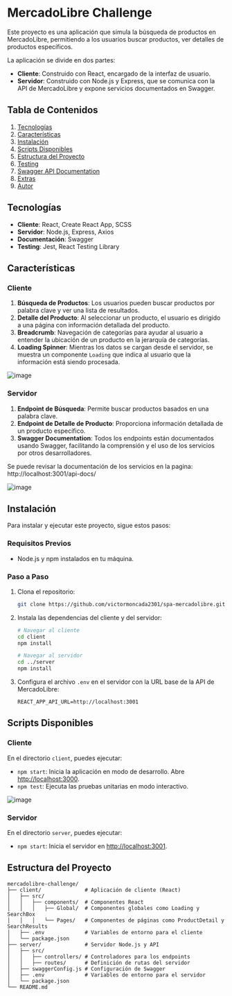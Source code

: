 # MercadoLibre Challenge

Este proyecto es una aplicación que simula la búsqueda de productos en MercadoLibre, permitiendo a los usuarios buscar productos, ver detalles de productos específicos.

La aplicación se divide en dos partes:

- **Cliente**: Construido con React, encargado de la interfaz de usuario.
- **Servidor**: Construido con Node.js y Express, que se comunica con la API de MercadoLibre y expone servicios documentados en Swagger.

## Tabla de Contenidos

1. [Tecnologías](#tecnologías)
2. [Características](#características)
3. [Instalación](#instalación)
4. [Scripts Disponibles](#scripts-disponibles)
5. [Estructura del Proyecto](#estructura-del-proyecto)
6. [Testing](#testing)
7. [Swagger API Documentation](#swagger-api-documentation)
8. [Extras](#extras)
9. [Autor](#autor)

## Tecnologías

- **Cliente**: React, Create React App, SCSS
- **Servidor**: Node.js, Express, Axios
- **Documentación**: Swagger
- **Testing**: Jest, React Testing Library

## Características

### Cliente
1. **Búsqueda de Productos**: Los usuarios pueden buscar productos por palabra clave y ver una lista de resultados.
2. **Detalle del Producto**: Al seleccionar un producto, el usuario es dirigido a una página con información detallada del producto.
3. **Breadcrumb**: Navegación de categorías para ayudar al usuario a entender la ubicación de un producto en la jerarquía de categorías.
4. **Loading Spinner**: Mientras los datos se cargan desde el servidor, se muestra un componente `Loading` que indica al usuario que la información está siendo procesada.
   
![image](https://github.com/user-attachments/assets/50418c3f-fba2-44eb-a640-b8ad3252d66f)

### Servidor
1. **Endpoint de Búsqueda**: Permite buscar productos basados en una palabra clave.
2. **Endpoint de Detalle de Producto**: Proporciona información detallada de un producto específico.
3. **Swagger Documentation**: Todos los endpoints están documentados usando Swagger, facilitando la comprensión y el uso de los servicios por otros desarrolladores.

Se puede revisar la documentación de los servicios en la pagina: http://localhost:3001/api-docs/

![image](https://github.com/user-attachments/assets/5487f670-846a-4f38-b589-42a3cc91c7dc)

## Instalación

Para instalar y ejecutar este proyecto, sigue estos pasos:

### Requisitos Previos
- Node.js y npm instalados en tu máquina.

### Paso a Paso
1. Clona el repositorio:
    ```bash
    git clone https://github.com/victormoncada2301/spa-mercadolibre.git
    ```

2. Instala las dependencias del cliente y del servidor:
    ```bash
    # Navegar al cliente
    cd client
    npm install

    # Navegar al servidor
    cd ../server
    npm install
    ```

3. Configura el archivo `.env` en el servidor con la URL base de la API de MercadoLibre:
    ```plaintext
    REACT_APP_API_URL=http://localhost:3001
    ```

## Scripts Disponibles

### Cliente

En el directorio `client`, puedes ejecutar:

- `npm start`: Inicia la aplicación en modo de desarrollo. Abre [http://localhost:3000](http://localhost:3000).
- `npm test`: Ejecuta las pruebas unitarias en modo interactivo.

![image](https://github.com/user-attachments/assets/3870e3ca-2908-413d-8880-8eab2e514ac5)

### Servidor

En el directorio `server`, puedes ejecutar:

- `npm start`: Inicia el servidor en [http://localhost:3001](http://localhost:3001).

## Estructura del Proyecto

```plaintext
mercadolibre-challenge/
├── client/              # Aplicación de cliente (React)
│   ├── src/
│   │   ├── components/  # Componentes React
│   │   │   ├── Global/  # Componentes globales como Loading y SearchBox
│   │   │   └── Pages/   # Componentes de páginas como ProductDetail y SearchResults
│   ├── .env             # Variables de entorno para el cliente
│   └── package.json
├── server/              # Servidor Node.js y API
│   ├── src/
│   │   ├── controllers/ # Controladores para los endpoints
│   │   ├── routes/      # Definición de rutas del servidor
│   ├── swaggerConfig.js # Configuración de Swagger
│   ├── .env             # Variables de entorno para el servidor
│   └── package.json
└── README.md
